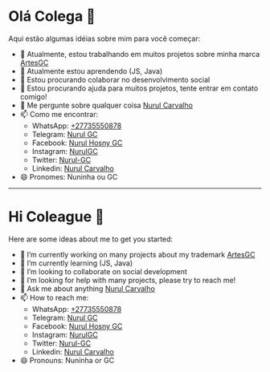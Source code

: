 # Olá Colega 👋 

Aqui estão algumas idéias sobre mim para você começar:

- 🔭 Atualmente, estou trabalhando em muitos projetos sobre minha marca [ArtesGC](https://artesgc.home.blog) <br>
- 🌱 Atualmente estou aprendendo (JS, Java) <br>
- 👯 Estou procurando colaborar no desenvolvimento social <br>
- 🤔 Estou procurando ajuda para muitos projetos, tente entrar em contato comigo! <br>
- 💬 Me pergunte sobre qualquer coisa [Nurul Carvalho](mailto:nuruldecarvalho@gmail.com) <br>
- 📫 Como me encontrar:
    - WhatsApp: [+27735550878](https://api.whatsapp.com/send?phone=27735550878) 
    - Telegram: [Nurul GC](https://t.me/NurulGC) 
    - Facebook: [Nurul Hosny GC](https://facebook.com/nurul.carvalho) 
    - Instagram: [NurulGC](https://www.instagram.com/nurulgc/) 
    - Twitter: [Nurul-GC](https://twitter.com/NurulGC3) 
    - Linkedin: [Nurul Carvalho](https://www.linkedin.com/in/nurul-carvalho-4a64b01b4/) 
- 😄 Pronomes: Nuninha ou GC

<hr>

# Hi Coleague 👋

Here are some ideas about me to get you started:

- 🔭 I’m currently working on many projects about my trademark [ArtesGC](https://artesgc.home.blog) <br>
- 🌱 I’m currently learning (JS, Java) <br>
- 👯 I’m looking to collaborate on social development <br>
- 🤔 I’m looking for help with many projects, please try to reach me! <br>
- 💬 Ask me about anything [Nurul Carvalho](mailto:nuruldecarvalho@gmail.com) <br>
- 📫 How to reach me: 
    - WhatsApp: [+27735550878](https://api.whatsapp.com/send?phone=27735550878)
    - Telegram: [Nurul GC](https://t.me/NurulGC)
    - Facebook: [Nurul Hosny GC](https://facebook.com/nurul.carvalho)
    - Instagram: [NurulGC](https://www.instagram.com/nurulgc/)
    - Twitter: [Nurul-GC](https://twitter.com/NurulGC3)
    - Linkedin: [Nurul Carvalho](https://www.linkedin.com/in/nurul-carvalho-4a64b01b4/)
- 😄 Pronouns: Nuninha or GC
